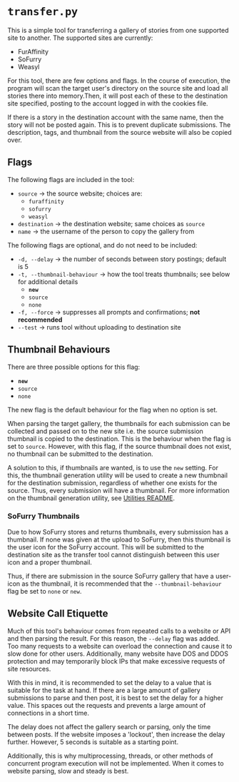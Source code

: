 # `transfer.py`
This is a simple tool for transferring a gallery of stories from one supported site to another. The supported sites are currently:

- FurAffinity
- SoFurry
- Weasyl

For this tool, there are few options and flags. In the course of execution, the program will scan the target user's directory on the source site and load all stories there into memory.Then, it will post each of these to the destination site specified, posting to the account logged in with the cookies file.

If there is a story in the destination account with the same name, then the story will not be posted again. This is to prevent duplicate submissions. The description, tags, and thumbnail from the source website will also be copied over.

## Flags
The following flags are included in the tool:

- `source` -> the source website; choices are:
    - `furaffinity`
    - `sofurry`
    - `weasyl`
- `destination` -> the destination website; same choices as `source`
- `name` -> the username of the person to copy the gallery from

The following flags are optional, and do not need to be included:

- `-d, --delay` -> the number of seconds between story postings; default is 5
- `-t, --thumbnail-behaviour` -> how the tool treats thumbnails; see below for additional details
    - **`new`**
    - `source`
    - `none`
- `-f, --force` -> suppresses all prompts and confirmations; **not recommended**
- `--test` -> runs tool without uploading to destination site

## Thumbnail Behaviours
There are three possible options for this flag:

- **`new`**
- `source`
- `none`

The new flag is the default behaviour for the flag when no option is set.

When parsing the target gallery, the thumbnails for each submission can be collected and passed on to the new site i.e. the source submission thumbnail is copied to the destination. This is the behaviour when the flag is set to `source`. However, with this flag, if the source thumbnail does not exist, no thumbnail can be submitted to the destination.

A solution to this, if thumbnails are wanted, is to use the `new` setting. For this, the thumbnail generation utility will be used to create a new thumbnail for the destination submission, regardless of whether one exists for the source. Thus, every submission will have a thumbnail. For more information on the thumbnail generation utility, see [Utilities README](UTILITIESREADME.MD).

### SoFurry Thumbnails
Due to how SoFurry stores and returns thumbnails, every submission has a thumbnail. If none was given at the upload to SoFurry, then this thumbnail is the user icon for the SoFurry account. This will be submitted to the destination site as the transfer tool cannot distinguish between this user icon and a proper thumbnail.

Thus, if there are submission in the source SoFurry gallery that have a user-icon as the thumbnail, it is recommended that the `--thumbnail-behaviour` flag be set to `none` or `new`.

## Website Call Etiquette
Much of this tool's behaviour comes from repeated calls to a website or API and then parsing the result. For this reason, the `--delay` flag was added. Too many requests to a website can overload the connection and cause it to slow done for other users. Additionally, many website have DOS and DDOS protection and may temporarily block IPs that make excessive requests of site resources.

With this in mind, it is recommended to set the delay to a value that is suitable for the task at hand. If there are a large amount of gallery submissions to parse and then post, it is best to set the delay for a higher value. This spaces out the requests and prevents a large amount of connections in a short time.

The delay does not affect the gallery search or parsing, only the time between posts. If the website imposes a 'lockout', then increase the delay further. However, 5 seconds is suitable as a starting point.

Additionally, this is why multiprocessing, threads, or other methods of concurrent program execution will not be implemented. When it comes to website parsing, slow and steady is best.